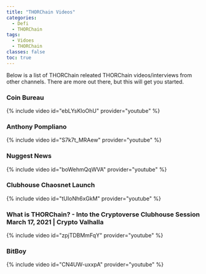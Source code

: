 ```yaml
---
title: "THORChain Videos"
categories:
  - Defi
  - THORChain
tags:
  - Vidoes
  - THORChain
classes: false
toc: true
---
```


Below is a list of THORChain releated THORChain videos/interviews from other channels. There are more out there, but this will get you started. 


###  Coin Bureau
{% include video id="ebLYsKloOhU" provider="youtube" %}

### Anthony Pompliano
{% include video id="S7k7t_MRAew" provider="youtube" %}

### Nuggest News
{% include video id="boWehmQqWVA" provider="youtube" %}

### Clubhouse Chaosnet Launch
{% include video id="tUIoNh6xGkM" provider="youtube" %}

### What is THORChain? - Into the Cryptoverse Clubhouse Session March 17, 2021 | Crypto Valhalla
{% include video id="zpjTDBMmFqY" provider="youtube" %}

### BitBoy
{% include video id="CN4UW-uxxpA" provider="youtube" %}

